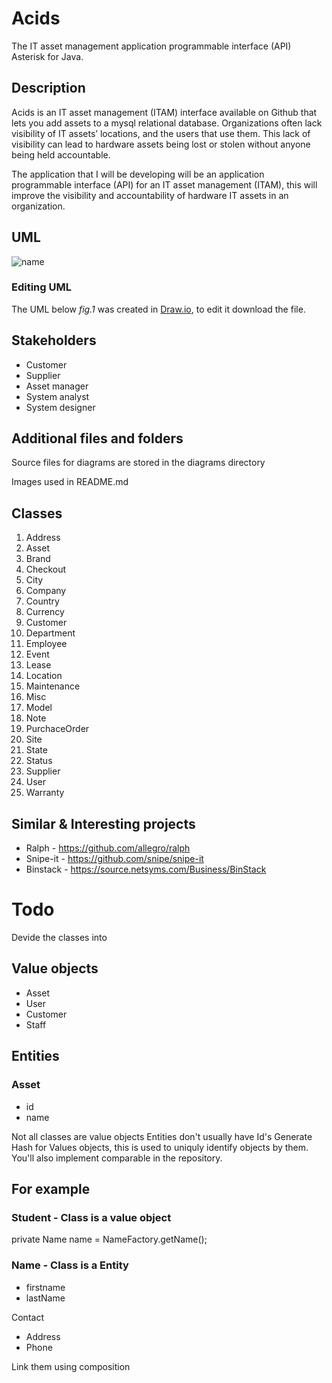 Acids
========

The IT asset management application programmable interface (API) Asterisk for Java.

Description
-----------

Acids is an IT asset management (ITAM) interface available on Github that lets you add assets to a mysql relational database. Organizations often lack visibility of IT assets’ locations, and the users that use them. This lack of visibility can lead to hardware assets being lost or stolen without anyone being held accountable.

The application that I will be developing will be an application programmable interface (API) for an IT asset management (ITAM), this will improve the visibility and accountability of hardware IT assets in an organization.

## UML

![name](https://github.com/jmtheron/acids/blob/master/acidsUML-2019-04-15.png)

### Editing UML

The UML below *fig.1* was created in [Draw.io](https://www.draw.io), to edit it download the file.

## Stakeholders

+ Customer
+ Supplier
+ Asset manager
+ System analyst
+ System designer

## Additional files and folders

Source files for diagrams are stored in the diagrams directory

Images used in README.md

## Classes

1. Address
2.  Asset
3.  Brand
4.  Checkout
5.  City
6.  Company
7.  Country
8.  Currency
9.  Customer
10.  Department
11.  Employee
12.  Event
13.  Lease
14.  Location
15.  Maintenance
16.  Misc
17.  Model
18.  Note
19.  PurchaceOrder
20.  Site
21.  State
22.  Status
23.  Supplier
24.  User
25.  Warranty

Similar & Interesting projects
------------------------------

* Ralph - https://github.com/allegro/ralph
* Snipe-it - https://github.com/snipe/snipe-it
* Binstack - https://source.netsyms.com/Business/BinStack

# Todo
Devide the classes into 

## Value objects
+ Asset
+ User
+ Customer
+ Staff

## Entities
### Asset
+ id
+ name
 

Not all classes are value objects
Entities don't usually have Id's
Generate Hash for Values objects, this is used to uniquly identify objects by them.
You'll also implement comparable<class> in the repository.


## For example
### Student - Class is a value object
private Name name = NameFactory.getName();

### Name - Class is a Entity
+ firstname
+ lastName

Contact
+ Address
+ Phone


Link them using composition

